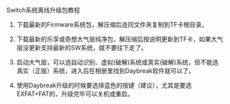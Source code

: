 Switch系统离线升级包教程

1. 下载最新的Firmware系统包，解压缩后连同文件夹复制到TF卡根目录。

2. 下载最新的乐享或奇想大气层纯净包，解压缩后按说明更新到TF卡，如果大气层没更新支持最新的SW系统，就不要往下走了。

3. 启动大气层，可以选自动识别、虚拟(破解)系统或真实(破解)系统，但不能选真实（正版）系统，进入后在相册里找到Daybreak软件就可以了。

4. 使用Daybreak升级的时候要选择蓝色的按键（建议），尤其是要选EXFAT+FAT的，升级完毕可以关机或重启。
